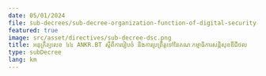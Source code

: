 ```yaml
---
date: 05/01/2024
file: sub-decrees/sub-decree-organization-function-of-digital-security-committee.pdf
featured: true
image: src/asset/directives/sub-decree-dsc.png
title: អនុក្រឹត្យលេខ ៤៤ ANKR.BT ស្តីពីការរៀបចំ និងការប្រព្រឹត្តទៅនៃគណៈកម្មាធិការសន្តិសុខឌីជីថល
type: subDecree
lang: km
---
```

